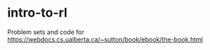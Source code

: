 # intro-to-rl
Problem sets and code for https://webdocs.cs.ualberta.ca/~sutton/book/ebook/the-book.html
